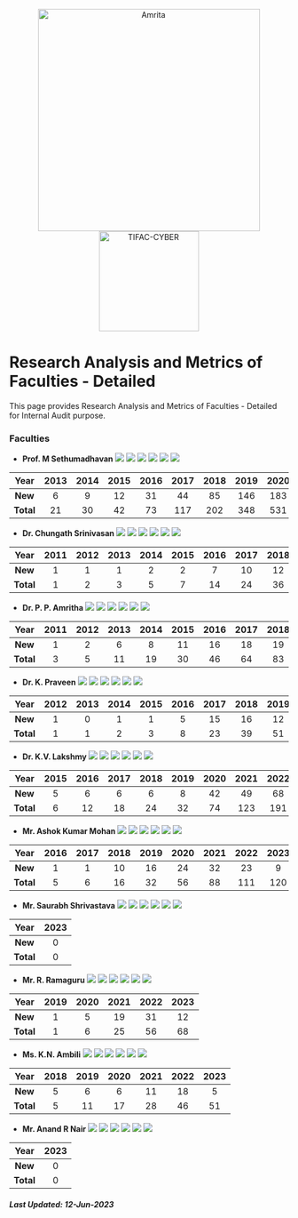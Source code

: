 <p align="center">
    <img src="https://amrita-tifac-cyber-blockchain.github.io/Amrita-TIFAC-Cyber-Blockchain/AVV_PNG.png" alt ="Amrita" width="400" />
    <img src="https://amrita-tifac-cyber-blockchain.github.io/Amrita-TIFAC-Cyber-Blockchain/TIFAC-CORE_in_Cyber_Security.png" alt ="TIFAC-CYBER" width="180" />
</p>

# Research Analysis and Metrics of Faculties - Detailed

This page provides Research Analysis and Metrics of Faculties - Detailed for Internal Audit purpose.

### Faculties

- **Prof. M Sethumadhavan**
![](https://img.shields.io/badge/Cites/year-65.65-blue)
![](https://img.shields.io/badge/Cites/paper-14.13-blue)
![](https://img.shields.io/badge/Authors/paper-2.97-blue)
![](https://img.shields.io/badge/g_index-32-green)
![](https://img.shields.io/badge/hA_index-5-green)
![](https://img.shields.io/badge/hI,_annual_index-0.41-purple)

| Year | 2013	| 2014 | 2015	| 2016 | 2017	| 2018 | 2019 | 2020 | 2021 | 2022 | 2023 |
|:----:|:----:|:----:|:----:|:----:|:----:|:----:|:----:|:----:|:----:|:----:|:----:|
| **New**	 | 6  | 9  | 12 | 31 | 44  | 85  | 146 | 183 | 262 | 230 | 93 |
| **Total**  | 21 | 30 | 42 | 73 | 117 | 202 | 348 | 531 | 793 | 1023 | 1116 |

- **Dr. Chungath Srinivasan**
![](https://img.shields.io/badge/Cites/year-8.47-blue)
![](https://img.shields.io/badge/Cites/paper-6.05-blue)
![](https://img.shields.io/badge/Authors/paper-3.10-blue)
![](https://img.shields.io/badge/g_index-10-green)
![](https://img.shields.io/badge/hA_index-2-green)
![](https://img.shields.io/badge/hI,_annual_index-0.20-purple)

| Year | 2011 | 2012 | 2013	| 2014 | 2015	| 2016 | 2017	| 2018 | 2019 | 2020 | 2021 | 2022 | 2023 |
|:----:|:----:|:----:|:----:|:----:|:----:|:----:|:----:|:----:|:----:|:----:|:----:|:----:|:----:|
| **New**	| 1 | 1 | 1 | 2 | 2 | 7 | 10 |	12 | 10	| 17 | 16 | 36 | 12 |
| **Total** | 1	| 2 | 3 | 5 | 7	| 14 | 24 | 36 | 46	| 63 | 79 | 115 | 127 |

- **Dr. P. P. Amritha**
![](https://img.shields.io/badge/Cites/year-19.57-blue)
![](https://img.shields.io/badge/Cites/paper-5.83-blue)
![](https://img.shields.io/badge/Authors/paper-2.91-blue)
![](https://img.shields.io/badge/g_index-14-green)
![](https://img.shields.io/badge/hA_index-4-green)
![](https://img.shields.io/badge/hI,_annual_index-0.29-purple)

| Year | 2011 | 2012 | 2013	| 2014 | 2015	| 2016 | 2017	| 2018 | 2019 | 2020 | 2021 | 2022 | 2023 |
|:----:|:----:|:----:|:----:|:----:|:----:|:----:|:----:|:----:|:----:|:----:|:----:|:----:|:----:|
| **New** | 1 |	2 |	6 |	8 |	11 | 16 | 18 | 19 | 20 | 37 | 52 | 56 | 26 | 
| **Total** | 3	| 5 | 11 | 19 |	30 | 46 | 64 | 83 | 103 | 140 | 192 | 248 | 274 |

- **Dr. K. Praveen**
![](https://img.shields.io/badge/Cites/year-12.58-blue)
![](https://img.shields.io/badge/Cites/paper-3.87-blue)
![](https://img.shields.io/badge/Authors/paper-2.72-blue)
![](https://img.shields.io/badge/g_index-9-green)
![](https://img.shields.io/badge/hA_index-3-green)
![](https://img.shields.io/badge/hI,_annual_index-0.33-purple)

| Year | 2012 | 2013	| 2014 | 2015	| 2016 | 2017	| 2018 | 2019 | 2020 | 2021 | 2022 | 2023 |
|:----:|:----:|:----:|:----:|:----:|:----:|:----:|:----:|:----:|:----:|:----:|:----:|:----:|
| **New** |	1 |	0 |	1 |	1 |	5 | 15 | 16 | 12 | 17 | 31 | 27 | 25 |
| **Total** | 1	| 1	| 2 | 3 | 8 | 23 |	39 | 51 | 68 | 99 | 126 | 151 |

- **Dr. K.V. Lakshmy**
![](https://img.shields.io/badge/Cites/year-17.92-blue)
![](https://img.shields.io/badge/Cites/paper-9.35-blue)
![](https://img.shields.io/badge/Authors/paper-2.91-blue)
![](https://img.shields.io/badge/g_index-14-green)
![](https://img.shields.io/badge/hA_index-4-green)
![](https://img.shields.io/badge/hI,_annual_index-0.42-purple)

| Year | 2015	| 2016 | 2017	| 2018 | 2019 | 2020 | 2021 | 2022 | 2023 |
|:----:|:----:|:----:|:----:|:----:|:----:|:----:|:----:|:----:|:----:|
| **New** | 5 |	6 |	6 |	6 |	8 | 42 | 49 | 68 | 24 |
| **Total** | 6 | 12 | 18 | 24 | 32 | 74 | 123 | 191 | 215 |

- **Mr. Ashok Kumar Mohan**
![](https://img.shields.io/badge/Cites/year-4.14-blue)
![](https://img.shields.io/badge/Cites/paper-4.62-blue)
![](https://img.shields.io/badge/Authors/paper-3.12-blue)
![](https://img.shields.io/badge/g_index-10-green)
![](https://img.shields.io/badge/hA_index-2-green)
![](https://img.shields.io/badge/hI,_annual_index-0.14-purple)

| Year | 2016 | 2017 | 2018 | 2019 | 2020 | 2021 | 2022 | 2023 |
|:----:|:----:|:----:|:----:|:----:|:----:|:----:|:----:|:----:|
| **New** |	1 |	1 |	10 | 16 | 24 | 32 |	23 | 9 |
| **Total** | 5 | 6	| 16 | 32 |	56 | 88 | 111 | 120 |

- **Mr. Saurabh Shrivastava**
![](https://img.shields.io/badge/Cites/year-1.00-blue)
![](https://img.shields.io/badge/Cites/paper-1.00-blue) 
![](https://img.shields.io/badge/Authors/paper-2.00-blue)
![](https://img.shields.io/badge/g_index-1-green)
![](https://img.shields.io/badge/hA_index-1-green)
![](https://img.shields.io/badge/hI,_annual_index-0.50-purple)

| Year | 2023 | 
|:----:|:----:|
| **New** | 0 |
| **Total** | 0 |

- **Mr. R. Ramaguru**
![](https://img.shields.io/badge/Cites/year-5.67-blue)
![](https://img.shields.io/badge/Cites/paper-5.23-blue)
![](https://img.shields.io/badge/Authors/paper-2.77-blue)
![](https://img.shields.io/badge/g_index-8-green)
![](https://img.shields.io/badge/hA_index-4-green)
![](https://img.shields.io/badge/hI,_annual_index-0.25-purple)

| Year |  2019 | 2020 | 2021 | 2022 | 2023 |
|:----:|:----:|:----:|:----:|:----:|:----:|
| **New** | 1 | 5 | 19 | 31 | 12 |
| **Total** | 1| 6 | 25 | 56 | 68 |

- **Ms. K.N. Ambili**
![](https://img.shields.io/badge/Cites/year-8.50-blue)
![](https://img.shields.io/badge/Cites/paper-5.10-blue)
![](https://img.shields.io/badge/Authors/paper-2.70-blue)
![](https://img.shields.io/badge/g_index-7-green)
![](https://img.shields.io/badge/hA_index-2-green)
![](https://img.shields.io/badge/hI,_annual_index-0.33-purple)

| Year | 2018 | 2019 | 2020 | 2021 | 2022 | 2023 |
|:----:|:----:|:----:|:----:|:----:|:----:|:----:|
| **New** | 5 | 6 | 6 | 11 | 18 | 5 |
| **Total**	| 5	| 11 | 17 | 28 | 46 | 51 |

- **Mr. Anand R Nair**
![](https://img.shields.io/badge/Cites/year-2.00-blue)
![](https://img.shields.io/badge/Cites/paper-2.00-blue)
![](https://img.shields.io/badge/Authors/paper-3.00-blue)
![](https://img.shields.io/badge/g_index-1-green)
![](https://img.shields.io/badge/hA_index-1-green)
![](https://img.shields.io/badge/hI,_annual_index-1.00-purple)

| Year | 2023 |
|:----:|:----:|
| **New** | 0 |
| **Total**	| 0 | 

##### Last Updated: 12-Jun-2023
